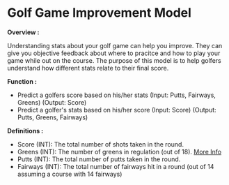 # Golf Game Improvement Model

**Overview :**

Understanding stats about your golf game can help you improve. They can give you objective feedback about where to pracitce and how to play your game while out on the course. The purpose of this model is to help golfers understand how different stats relate to their final score.

**Function :**

- Predict a golfers score based on his/her stats (Input: Putts, Fairways, Greens) (Output: Score)
- Predict a golfer's stats based on his/her score (Input: Score) (Output: Putts, Greens, Fairways)

**Definitions :**

- Score (INT): The total number of shots taken in the round.
- Greens (INT): The number of greens in regulation (out of 18). [More Info](https://www.liveabout.com/what-is-green-in-regulation-gir-1560864)
- Putts (INT): The total number of putts taken in the round.
- Fairways (INT): The total number of fairways hit in a round (out of 14 assuming a course with 14 fairways)